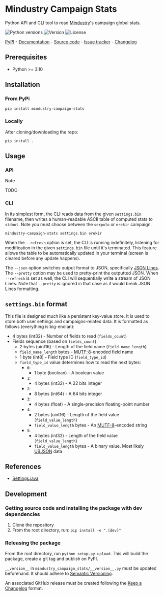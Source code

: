 # Mindustry Campaign Stats

Python API and CLI tool to read [Mindustry](https://mindustrygame.github.io/)'s campaign global stats.

![Python versions](https://img.shields.io/pypi/pyversions/mindustry-campaign-stats.svg) ![Version](https://img.shields.io/pypi/v/mindustry-campaign-stats.svg) ![License](https://img.shields.io/pypi/l/mindustry-campaign-stats.svg)

[PyPI](https://pypi.org/project/mindustry-campaign-stats/) - [Documentation](https://github.com/EpocDotFr/mindustry-campaign-stats?tab=readme-ov-file#usage) - [Source code](https://github.com/EpocDotFr/mindustry-campaign-stats) - [Issue tracker](https://github.com/EpocDotFr/mindustry-campaign-stats/issues) - [Changelog](https://github.com/EpocDotFr/mindustry-campaign-stats/releases)

## Prerequisites

  - Python >= 3.10

## Installation

### From PyPi

```shell
pip install mindustry-campaign-stats
```

### Locally

After cloning/downloading the repo:

```shell
pip install .
```

## Usage

### API

> [!NOTE]
> TODO

### CLI

In its simplest form, the CLI reads data from the given `settings.bin` filename, then writes a human-readable ASCII table
of computed stats to `stdout`. Note you must choose between the `serpulo` or `erekir` campaign.

```shell
mindustry-campaign-stats settings.bin erekir
```

When the `--refresh` option is set, the CLI is running indefinitely, listening for modification in the given `settings.bin`
file until it's terminated. This feature allows the table to be automatically updated in your terminal (screen is cleared
before any update happens).

The `--json` option switches output format to JSON, specifically [JSON Lines](https://jsonlines.org/). The `--pretty`
option may be used to pretty-print the outputted JSON. When `--refresh` is set as well, the CLI will sequentially write
a stream of JSON Lines. Note that `--pretty` is ignored in that case as it would break JSON Lines formatting.

## `settings.bin` format

This file is designed much like a persistent key-value store. It is used to store both user settings and campaigns-related
data. It is formatted as follows (everything is big-endian):

- 4 bytes (int32) - Number of fields to read (`fields_count`)
- Fields sequence (based on `fields_count`):
  - 2 bytes (uint16) - Length of the field name (`field_name_length`)
  - `field_name_length` bytes - [MUTF-8](https://en.wikipedia.org/wiki/UTF-8#Modified_UTF-8)-encoded field name
  - 1 byte (int8) - Field type ID (`field_type_id`)
  - `field_type_id` value determines how to read the next bytes:
    - `0`:
      - 1 byte (boolean) - A boolean value
    - `1`:
      - 4 bytes (int32) - A 32 bits integer
    - `2`:
      - 8 bytes (int64) - A 64 bits integer
    - `3`:
      - 4 bytes (float) - A single-precision floating-point number
    - `4`:
      - 2 bytes (uint16) - Length of the field value (`field_value_length`)
      - `field_value_length` bytes - An [MUTF-8](https://en.wikipedia.org/wiki/UTF-8#Modified_UTF-8)-encoded string
    - `5`:
      - 4 bytes (int32) - Length of the field value (`field_value_length`)
      - `field_value_length` bytes - A binary value. Most likely [UBJSON](https://en.wikipedia.org/wiki/UBJSON) data

## References

  - [Settings.java](https://github.com/Anuken/Arc/blob/master/arc-core/src/arc/Settings.java)

## Development

### Getting source code and installing the package with dev dependencies

  1. Clone the repository
  2. From the root directory, run: `pip install -e ".[dev]"`

### Releasing the package

From the root directory, run `python setup.py upload`. This will build the package, create a git tag and publish on PyPI.

`__version__` in `mindustry_campaign_stats/__version__.py` must be updated beforehand. It should adhere to [Semantic Versioning](https://semver.org/spec/v2.0.0.html).

An associated GitHub release must be created following the [Keep a Changelog](https://keepachangelog.com/en/1.0.0/) format.

